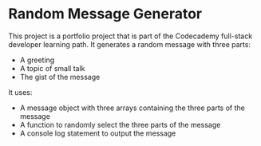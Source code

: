 # Random Message Generator

This project is a portfolio project that is part of the Codecademy full-stack developer learning path. It generates a random message with three parts:

* A greeting
* A topic of small talk
* The gist of the message

It uses:

* A message object with three arrays containing the three parts of the message
* A function to randomly select the three parts of the message
* A console log statement to output the message
